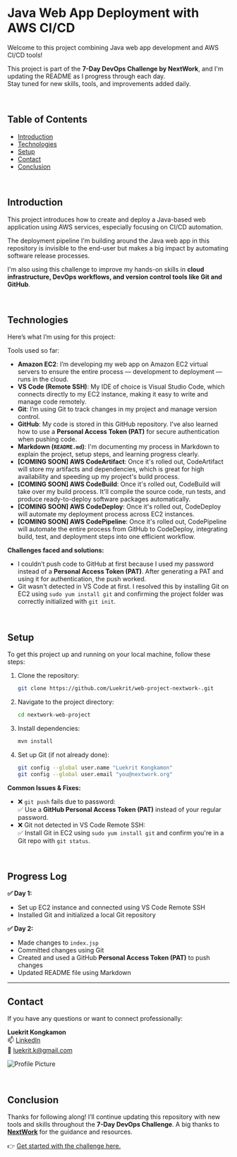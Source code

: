 # Java Web App Deployment with AWS CI/CD

Welcome to this project combining Java web app development and AWS CI/CD tools!

This project is part of the **7-Day DevOps Challenge by NextWork**, and I'm updating the README as I progress through each day.  
Stay tuned for new skills, tools, and improvements added daily.

<br>

## Table of Contents
- [Introduction](#introduction)
- [Technologies](#technologies)
- [Setup](#setup)
- [Contact](#contact)
- [Conclusion](#conclusion)

<br>

## Introduction
This project introduces how to create and deploy a Java-based web application using AWS services, especially focusing on CI/CD automation.

The deployment pipeline I'm building around the Java web app in this repository is invisible to the end-user but makes a big impact by automating software release processes.

I'm also using this challenge to improve my hands-on skills in **cloud infrastructure, DevOps workflows, and version control tools like Git and GitHub**.

<br>

## Technologies
Here’s what I’m using for this project:

Tools used so far:
- **Amazon EC2**: I’m developing my web app on Amazon EC2 virtual servers to ensure the entire process — development to deployment — runs in the cloud.
- **VS Code (Remote SSH)**: My IDE of choice is Visual Studio Code, which connects directly to my EC2 instance, making it easy to write and manage code remotely.
- **Git**: I’m using Git to track changes in my project and manage version control.
- **GitHub**: My code is stored in this GitHub repository. I've also learned how to use a **Personal Access Token (PAT)** for secure authentication when pushing code.
- **Markdown (`README.md`)**: I'm documenting my process in Markdown to explain the project, setup steps, and learning progress clearly.
- **[COMING SOON] AWS CodeArtifact**: Once it's rolled out, CodeArtifact will store my artifacts and dependencies, which is great for high availability and speeding up my project's build process.
- **[COMING SOON] AWS CodeBuild**: Once it's rolled out, CodeBuild will take over my build process. It'll compile the source code, run tests, and produce ready-to-deploy software packages automatically.
- **[COMING SOON] AWS CodeDeploy**: Once it's rolled out, CodeDeploy will automate my deployment process across EC2 instances.
- **[COMING SOON] AWS CodePipeline**: Once it's rolled out, CodePipeline will automate the entire process from GitHub to CodeDeploy, integrating build, test, and deployment steps into one efficient workflow.

**Challenges faced and solutions:**
- I couldn’t push code to GitHub at first because I used my password instead of a **Personal Access Token (PAT)**. After generating a PAT and using it for authentication, the push worked.
- Git wasn't detected in VS Code at first. I resolved this by installing Git on EC2 using `sudo yum install git` and confirming the project folder was correctly initialized with `git init`.

<br>

## Setup
To get this project up and running on your local machine, follow these steps:

1. Clone the repository:
    ```bash
    git clone https://github.com/Luekrit/web-project-nextwork-.git
    ```
2. Navigate to the project directory:
    ```bash
    cd nextwork-web-project
    ```
3. Install dependencies:
    ```bash
    mvn install
    ```
4. Set up Git (if not already done):
    ```bash
    git config --global user.name "Luekrit Kongkamon"
    git config --global user.email "you@nextwork.org"
    ```

**Common Issues & Fixes:**
- ❌ `git push` fails due to password:  
  ✅ Use a **GitHub Personal Access Token (PAT)** instead of your regular password.
- ❌ Git not detected in VS Code Remote SSH:  
  ✅ Install Git in EC2 using `sudo yum install git` and confirm you're in a Git repo with `git status`.

<br>

## Progress Log

**✅ Day 1:**
- Set up EC2 instance and connected using VS Code Remote SSH
- Installed Git and initialized a local Git repository

**✅ Day 2:**
- Made changes to `index.jsp`
- Committed changes using Git
- Created and used a GitHub **Personal Access Token (PAT)** to push changes
- Updated README file using Markdown

---

## Contact
If you have any questions or want to connect professionally:

**Luekrit Kongkamon**  
📫 [LinkedIn](https://www.linkedin.com/in/luekrit-kongkamon/)  
📧 [luekrit.k@gmail.com](mailto:luekrit.k@gmail.com)

![Profile Picture](https://avatars.githubusercontent.com/u/203988479?v=4)

<br>

## Conclusion

Thanks for following along! I’ll continue updating this repository with new tools and skills throughout the **7-Day DevOps Challenge**. A big thanks to **[NextWork](https://learn.nextwork.org/app)** for the guidance and resources.

👉 [Get started with the challenge here.](https://learn.nextwork.org/projects/aws-devops-vscode?track=high)

